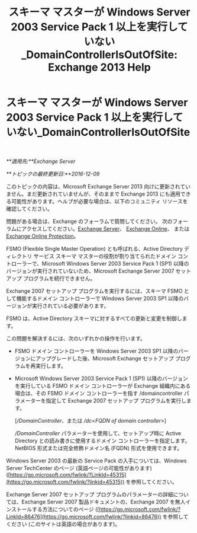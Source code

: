 ﻿---
title: 'スキーマ マスターが Windows Server 2003 Service Pack 1 以上を実行していない_DomainControllerIsOutOfSite: Exchange 2013 Help'
TOCTitle: スキーマ マスターが Windows Server 2003 Service Pack 1 以上を実行していない_DomainControllerIsOutOfSite
ms:assetid: 5edbe0b8-7610-4a52-aaaa-38c6a99e7e53
ms:mtpsurl: https://technet.microsoft.com/ja-jp/library/ms.exch.setupreadiness.domaincontrollerisoutofsite(v=EXCHG.150)
ms:contentKeyID: 48269564
ms.date: 04/24/2018
mtps_version: v=EXCHG.150
ms.translationtype: HT
---

# スキーマ マスターが Windows Server 2003 Service Pack 1 以上を実行していない\_DomainControllerIsOutOfSite

 

_**適用先:**Exchange Server_

_**トピックの最終更新日:**2016-12-09_

このトピックの内容は、Microsoft Exchange Server 2013 向けに更新されていません。まだ更新されていませんが、そのままで Exchange 2013 にも適用できる可能性があります。ヘルプが必要な場合は、以下のコミュニティ リソースを確認してください。

問題がある場合は、Exchange のフォーラムで質問してください。 次のフォーラムにアクセスしてください。[Exchange Server](https://go.microsoft.com/fwlink/p/?linkid=60612)、 [Exchange Online](https://go.microsoft.com/fwlink/p/?linkid=267542)、 または [Exchange Online Protection](https://go.microsoft.com/fwlink/p/?linkid=285351)。

FSMO (Flexible Single Master Operation) とも呼ばれる、Active Directory ディレクトリ サービス スキーマ マスターの役割が割り当てられたドメイン コントローラーで、Microsoft Windows Server 2003 Service Pack 1 (SP1) 以降のバージョンが実行されていないため、Microsoft Exchange Server 2007 セットアップ プログラムを続行できません。

Exchange 2007 セットアップ プログラムを実行するには、スキーマ FSMO として機能するドメイン コントローラーで Windows Server 2003 SP1 以降のバージョンが実行されている必要があります。

FSMO は、Active Directory スキーマに対するすべての更新と変更を制御します。

この問題を解決するには、次のいずれかの操作を行います。

  - FSMO ドメイン コントローラーを Windows Server 2003 SP1 以降のバージョンにアップグレードした後、Microsoft Exchange セットアップ プログラムを再実行します。

  - Microsoft Windows Server 2003 Service Pack 1 (SP1) 以降のバージョンを実行している FSMO ドメイン コントローラーが Exchange 組織内にある場合は、その FSMO ドメイン コントローラーを指す /domaincontroller パラメーターを指定して Exchange 2007 セットアップ プログラムを実行します。
    
    \[*/DomainController*、または */dc\<FQDN of domain controller\>*\]
    
    */DomainController* パラメーターを使用して、セットアップ時に Active Directory との読み書きに使用するドメイン コントローラーを指定します。NetBIOS 形式または完全修飾ドメイン名 (FQDN) 形式を使用できます。

Windows Server 2003 の最新の Service Pack の入手については、Windows Server TechCenter のページ (英語ページの可能性があります) ([https://go.microsoft.com/fwlink/?LinkId=45315](https://go.microsoft.com/fwlink/?linkid=45315)) を参照してください。

Exchange Server 2007 セットアップ プログラムのパラメーターの詳細については、Exchange Server 2007 製品ドキュメントの、Exchange 2007 を無人インストールする方法についてのページ ([https://go.microsoft.com/fwlink/?LinkId=86476](https://go.microsoft.com/fwlink/?linkid=86476)) を参照してください (このサイトは英語の場合があります)。

